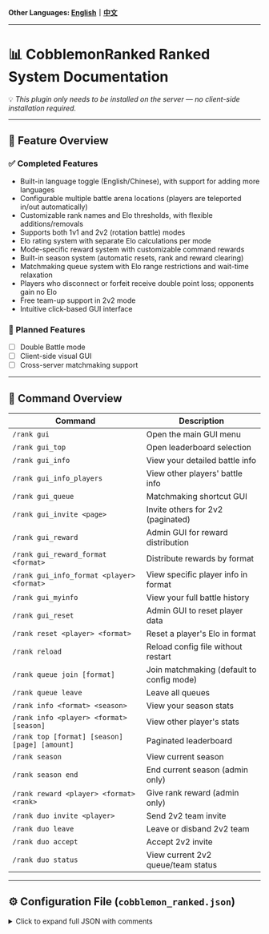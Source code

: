 **Other Languages: [English](README.md)｜[中文](README_zh.md)**

---

# 📊 CobblemonRanked Ranked System Documentation

💡 *This plugin only needs to be installed on the server — no client-side installation required.*

---

## 🎯 Feature Overview

### ✅ Completed Features

- Built-in language toggle (English/Chinese), with support for adding more languages
- Configurable multiple battle arena locations (players are teleported in/out automatically)
- Customizable rank names and Elo thresholds, with flexible additions/removals
- Supports both 1v1 and 2v2 (rotation battle) modes
- Elo rating system with separate Elo calculations per mode
- Mode-specific reward system with customizable command rewards
- Built-in season system (automatic resets, rank and reward clearing)
- Matchmaking queue system with Elo range restrictions and wait-time relaxation
- Players who disconnect or forfeit receive double point loss; opponents gain no Elo
- Free team-up support in 2v2 mode
- Intuitive click-based GUI interface

### 🔧 Planned Features

- [ ] Double Battle mode
- [ ] Client-side visual GUI
- [ ] Cross-server matchmaking support

---

## 📌 Command Overview

| Command | Description |
|--------|-------------|
| `/rank gui` | Open the main GUI menu |
| `/rank gui_top` | Open leaderboard selection |
| `/rank gui_info` | View your detailed battle info |
| `/rank gui_info_players` | View other players' battle info |
| `/rank gui_queue` | Matchmaking shortcut GUI |
| `/rank gui_invite <page>` | Invite others for 2v2 (paginated) |
| `/rank gui_reward` | Admin GUI for reward distribution |
| `/rank gui_reward_format <format>` | Distribute rewards by format |
| `/rank gui_info_format <player> <format>` | View specific player info in format |
| `/rank gui_myinfo` | View your full battle history |
| `/rank gui_reset` | Admin GUI to reset player data |
| `/rank reset <player> <format>` | Reset a player's Elo in format |
| `/rank reload` | Reload config file without restart |
| `/rank queue join [format]` | Join matchmaking (default to config mode) |
| `/rank queue leave` | Leave all queues |
| `/rank info <format> <season>` | View your season stats |
| `/rank info <player> <format> [season]` | View other player's stats |
| `/rank top [format] [season] [page] [amount]` | Paginated leaderboard |
| `/rank season` | View current season |
| `/rank season end` | End current season (admin only) |
| `/rank reward <player> <format> <rank>` | Give rank reward (admin only) |
| `/rank duo invite <player>` | Send 2v2 team invite |
| `/rank duo leave` | Leave or disband 2v2 team |
| `/rank duo accept` | Accept 2v2 invite |
| `/rank duo status` | View current 2v2 queue/team status |

---

## ⚙️ Configuration File (`cobblemon_ranked.json`)

<details>
<summary>Click to expand full JSON with comments</summary>

```json
{
  // Default language: 'en' (English), or 'zh' (Chinese)
  "defaultLang": "en",

  // Default battle format used when not specified
  "defaultFormat": "1v1",

  // Minimum number of Pokémon allowed in a team
  "minTeamSize": 1,

  // Maximum number of Pokémon allowed in a team
  "maxTeamSize": 6,

  // Max allowed Elo difference for matchmaking
  "maxEloDiff": 200,

  // Max time (seconds) before Elo diff expands
  "maxQueueTime": 300,

  // Max Elo range multiplier (scales with wait time)
  "maxEloMultiplier": 3.0,

  // Days per season before it resets
  "seasonDuration": 30,

  // Starting Elo for every new season
  "initialElo": 1000,

  // K-factor for Elo calculations (affects how much Elo changes)
  "eloKFactor": 32,

  // Lowest possible Elo score (floor)
  "minElo": 0,

  // List of banned Pokémon names
  "bannedPokemon": ["Mewtwo", "Arceus"],

  // Allowed match formats
  "allowedFormats": ["1v1", "2v2"],

  // Max Pokémon level allowed (0 = no limit)
  "maxLevel": 0,

  // Allow duplicate species in a team (e.g., two Pikachus)
  "allowDuplicateSpecies": false,

  // List of arena coordinates to teleport to after matching
  "battleArenas": [
    {
      "world": "minecraft:overworld",
      "playerPositions": [
        { "x": 0.0, "y": 70.0, "z": 0.0 },
        { "x": 10.0, "y": 70.0, "z": 0.0 },
        { "x": 0.0, "y": 70.0, "z": 10.0 },
        { "x": 10.0, "y": 70.0, "z": 10.0 }
      ]
    },
    {
      "world": "minecraft:overworld",
      "playerPositions": [
        { "x": 100.0, "y": 65.0, "z": 100.0 },
        { "x": 110.0, "y": 65.0, "z": 100.0 },
        { "x": 100.0, "y": 65.0, "z": 110.0 },
        { "x": 110.0, "y": 65.0, "z": 110.0 }
      ]
    }
  ],

  // Rank rewards per format (custom commands using {player})
  "rankRewards": {
    "1v1": {
      "Bronze": ["give {player} minecraft:apple 5"],
      "Silver": ["give {player} minecraft:golden_apple 3"],
      "Gold": [
        "give {player} minecraft:diamond 2",
        "give {player} minecraft:emerald 5"
      ],
      "Platinum": [
        "give {player} minecraft:diamond_block 1",
        "effect give {player} minecraft:strength 3600 1"
      ],
      "Diamond": [
        "give {player} minecraft:netherite_ingot 1",
        "give {player} minecraft:elytra 1"
      ],
      "Master": [
        "give {player} minecraft:netherite_block 2",
        "give {player} minecraft:totem_of_undying 1",
        "effect give {player} minecraft:resistance 7200 2"
      ]
    },
    "2v2": {
      "Bronze": ["give {player} minecraft:bread 5"],
      "Silver": ["give {player} minecraft:gold_nugget 10"],
      "Gold": ["give {player} minecraft:emerald 1"],
      "Platinum": ["give {player} minecraft:golden_apple 1"],
      "Diamond": ["give {player} minecraft:totem_of_undying 1"],
      "Master": ["give {player} minecraft:netherite_ingot 2"]
    }
  },

  // Elo thresholds for each rank (descending order)
  "rankTitles": {
    "3500": "Master",
    "3000": "Diamond",
    "2500": "Platinum",
    "2000": "Gold",
    "1500": "Silver",
    "0": "Bronze"
  }
}
